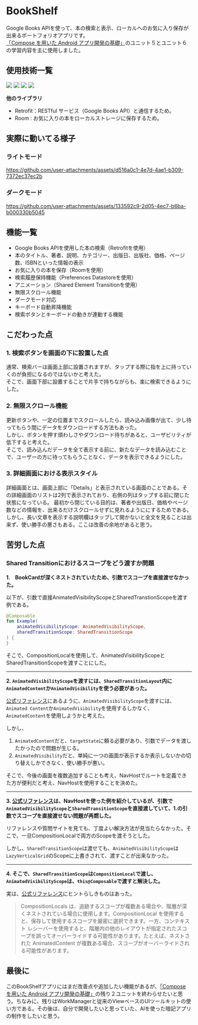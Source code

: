 # BookShelf
 Google Books APIを使って、本の検索と表示、ローカルへのお気に入り保存が出来るポートフォリオアプリです。<br >
 [「Compose を用いた Android アプリ開発の基礎」](https://developer.android.com/courses/android-basics-compose/course?hl=ja)のユニット５とユニット６の学習内容を主に使用しました。

## 使用技術一覧
<p style="display: inline">
 <img src="https://img.shields.io/badge/kotlin-black?style=for-the-badge&logo=kotlin&logoColor=%237F52FF&color=black">
 <img src="https://img.shields.io/badge/android%20studio-black?style=for-the-badge&logo=androidstudio&logoColor=%233DDC84&color=black">
 <img src="https://img.shields.io/badge/figma-black?style=for-the-badge&logo=figma&logoColor=%23F24E1E&color=black">
 <img src="https://img.shields.io/badge/jetpack%20compose-black?style=for-the-badge&logo=jetpackcompose&logoColor=%234285F4&color=black">
</p>

**他のライブラリ**<br>
- Retrofit：RESTful サービス（Google Books API）と通信するため。
- Room : お気に入りの本をローカルストレージに保存するため。

## 実際に動いてる様子
### ライトモード
https://github.com/user-attachments/assets/d516a0c1-4e7d-4ae1-b309-7372ec37ec2b

### ダークモード
https://github.com/user-attachments/assets/133592c9-2d05-4ec7-b6ba-b000330b5045

## 機能一覧
- Google Books APIを使用した本の検索（Retrofitを使用）
- 本のタイトル、著者、説明、カテゴリー、出版日、出版社、価格、ページ数、ISBNといった情報の表示
- お気に入りの本を保存（Roomを使用）
- 検索履歴保持機能（Preferences Datastoreを使用）
- アニメーション（Shared Element Transitionを使用）
- 無限スクロール機能
- ダークモード対応
- キーボード自動昇降機能
- 検索ボタンとキーボードの動きが連動する機能

## こだわった点
### 1. 検索ボタンを画面の下に設置した点
通常、検索バーは画面上部に設置されますが、タップする際に指を上に持っていくのが負担になるのではないかと考えた。<br>
そこで、画面下部に設置することで片手で持ちながらも、楽に検索できるようにした。

### 2. 無限スクロール機能
更新ボタンや、一定の位置までスクロールしたら、読み込み画像が出て、少し待ってもらう間にデータをダウンロードする方法もあった。<br>
しかし、ボタンを押す煩わしさやダウンロード待ちがあると、ユーザビリティが低下すると考えた。<br>
そこで、読み込んだデータを全て表示する前に、新たなデータを読み込むことで、ユーザーの方に待ってもらうことなく、データを表示できるようにした。

### 3. 詳細画面における表示スタイル
詳細画面とは、画面上部に「Details」と表示されている画面のことである。その詳細画面のリストは2列で表示されており、右側の列はタップする前に閉じた状態になっている。
最初から閉じている目的は、著者や出版日、価格やページ数などの情報を、出来るだけスクロールせずに見れるようににするためである。
しかし、長い文章を表示する説明欄はタップして開かないと全文を見ることは出来ず、使い勝手の悪さもある。ここは改善の余地があると思う。

## 苦労した点
### Shared Transitionにおけるスコープをどう渡すか問題

**1.　BookCardが深くネストされていたため、引数でスコープを直接渡せなかった。**

以下が、引数で直接AnimatedVisibilityScopeとSharedTranstionScopeを渡す例である。
```Kotlin
@Composable
fun Example(
    animatedVisibilityScope: AnimatedVisibilityScope,
    sharedTransitionScope: SharedTransitionScope
) {
}
```
そこで、CompositionLocalを使用して、AnimatedVisibilityScopeとSharedTransitionScopeを渡すことにした。

---

**2. ``AnimatedVisibilityScope``を渡すには、``SharedTransitionLayout``内に``AnimatedContent``か``AnimatedVisibility``を使う必要があった。**

[公式リファレンス](https://developer.android.com/develop/ui/compose/animation/shared-elements?hl=ja#understand-scopes)にあるように、``AnimatedVisibilityScope``を渡すには、``Animated Content``か``AnimatedVisibility``を使用するしかなく、``AnimatedContent``を使用しようかと考えた。

しかし、<br>
1. ``AnimatedContent``だと、``targetState``に頼る必要があり、引数でデータを渡したかったので問題が生じる。
2. ``AnimatedVisibility``だと、単純に一つの画面が表示するか表示しないかの切り替えしかできなく、使い勝手が悪い。

そこで、今後の画面を複数追加することも考え、NavHostでルートを定義できた方が便利だと考え、NavHostを使用することを決めた。

---

**3. [公式リファレンス](https://developer.android.com/develop/ui/compose/animation/shared-elements/navigation?hl=ja)は、NavHostを使った例を紹介しているが、引数で``AnimatedVisibilityScope``と``SharedTransitionScope``を直接渡していて、1.の引数でスコープを直接渡せない問題が再燃した。**

リファレンスや質問サイトを見ても、丁度よい解決方法が見当たらなかった。そこで、一旦CompositionLocalで両方のScopeを渡そうとした。

しかし、``SharedTransitionScope``は渡せても、``AnimatedVisibilityScope``は``LazyVerticalGrid``のScopeに上書きされて、渡すことが出来なかった。

---

**4. そこで、``SharedTransitionScope``は``CompositionLocal``で渡し、``AnimatedVisibilityScope``は、``this@Composable``で渡すと解決した。**

実は、[公式リファレンス](https://developer.android.com/develop/ui/compose/animation/shared-elements?hl=ja#understand-scopes)にヒントらしきものはあった。
>CompositionLocals は、追跡するスコープが複数ある場合や、階層が深くネストされている場合に使用します。CompositionLocal を使用すると、保存して使用するスコープを厳密に選択できます。一方、コンテキスト レシーバーを使用すると、階層内の他のレイアウトが指定されたスコープを誤ってオーバーライドする可能性があります。たとえば、ネストされた AnimatedContent が複数ある場合、スコープがオーバーライドされる可能性があります。

 ## 最後に
 このBookShelfアプリにはまだ改善点や追加したい機能があるが、[「Compose を用いた Android アプリ開発の基礎」](https://developer.android.com/courses/android-basics-compose/course?hl=ja)の残り２ユニットを終わらせたいと思う。ちなみに、残りはWorkManagerと従来のViewベースのUIツールキットの使い方である。その後は、自分で開発したいと思っていた、AIを使った暗記アプリの制作をしたいと思う。
